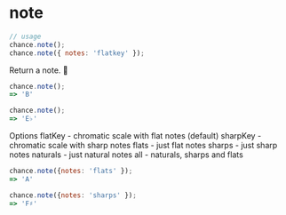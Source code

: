 # note

```js
// usage
chance.note();
chance.note({ notes: 'flatkey' });
```

Return a note. 🎵

```js
chance.note();
=> 'B'

chance.note();
=> 'E♭'
```

Options
flatKey - chromatic scale with flat notes (default)
sharpKey - chromatic scale with sharp notes
flats - just flat notes
sharps - just sharp notes
naturals - just natural notes
all - naturals, sharps and flats

```js
chance.note({notes: 'flats' });
=> 'A'

chance.note({notes: 'sharps' });
=> 'F♯'
```
